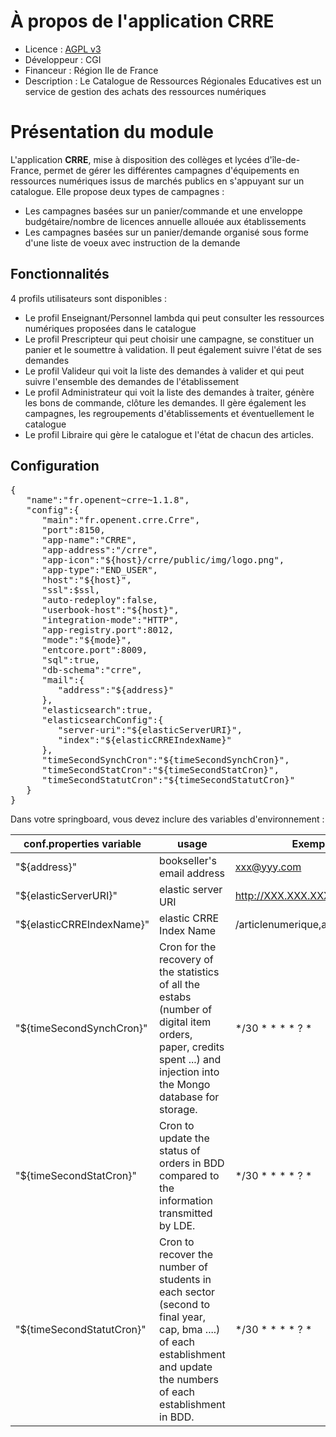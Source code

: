 # À propos de l'application CRRE
* Licence : [AGPL v3](http://www.gnu.org/licenses/agpl.txt)
* Développeur : CGI
* Financeur : Région Ile de France
* Description : Le Catalogue de Ressources Régionales Educatives est un service de gestion des achats des ressources numériques

# Présentation du module

L'application **CRRE**, mise à disposition des collèges et lycées d'île-de-France, permet de gérer les différentes campagnes d'équipements en ressources numériques issus de marchés publics en s'appuyant sur un catalogue. Elle propose deux types de campagnes :

 - Les campagnes basées sur un panier/commande et une enveloppe budgétaire/nombre de licences annuelle allouée aux établissements
 - Les campagnes basées sur un panier/demande organisé sous forme d'une liste de voeux avec instruction de la demande

## Fonctionnalités

4 profils utilisateurs sont disponibles :
 - Le profil Enseignant/Personnel lambda qui peut consulter les ressources numériques proposées dans le catalogue
 - Le profil Prescripteur qui peut choisir une campagne, se constituer un panier et le soumettre à validation. Il peut également suivre l'état de ses demandes
 - Le profil Valideur qui voit la liste des demandes à valider et qui peut suivre l'ensemble des demandes de l'établissement
 - Le profil Administrateur qui voit la liste des demandes à traiter, génère les bons de commande, clôture les demandes. Il gère également les campagnes, les regroupements d'établissements et éventuellement le catalogue
 - Le profil Libraire qui gère le catalogue et l'état de chacun des articles.

## Configuration

<pre>
{
   "name":"fr.openent~crre~1.1.8",
   "config":{
      "main":"fr.openent.crre.Crre",
      "port":8150,
      "app-name":"CRRE",
      "app-address":"/crre",
      "app-icon":"${host}/crre/public/img/logo.png",
      "app-type":"END_USER",
      "host":"${host}",
      "ssl":$ssl,
      "auto-redeploy":false,
      "userbook-host":"${host}",
      "integration-mode":"HTTP",
      "app-registry.port":8012,
      "mode":"${mode}",
      "entcore.port":8009,
      "sql":true,
      "db-schema":"crre",
      "mail":{
         "address":"${address}"
      },
      "elasticsearch":true,
      "elasticsearchConfig":{
         "server-uri":"${elasticServerURI}",
         "index":"${elasticCRREIndexName}"
      },
      "timeSecondSynchCron":"${timeSecondSynchCron}",
      "timeSecondStatCron":"${timeSecondStatCron}",
      "timeSecondStatutCron":"${timeSecondStatutCron}"
   }
}
</pre>
Dans votre springboard, vous devez inclure des variables d'environnement :

| **conf.properties variable** | **usage**                                                                                                                                                              | **Exemple**                     |
|------------------------------|------------------------------------------------------------------------------------------------------------------------------------------------------------------------|---------------------------------|
| "${address}"                 | bookseller's email address                                                                                                                                             | xxx@yyy.com                     |
| "${elasticServerURI}"        | elastic server URI                                                                                                                                                     | http://XXX.XXX.XXX.XXX:XXXXX    |
| "${elasticCRREIndexName}"    | elastic CRRE Index Name                                                                                                                                                | /articlenumerique,articlepapier |
| "${timeSecondSynchCron}"     | Cron for the recovery of the statistics of all the estabs (number of digital item orders, paper, credits spent ...) and injection into the Mongo database for storage. | */30 * * * * ? *                |
| "${timeSecondStatCron}"      | Cron to update the status of orders in BDD compared to the information transmitted by LDE.                                                                             | */30 * * * * ? *                |
| "${timeSecondStatutCron}"    | Cron to recover the number of students in each sector (second to final year, cap, bma ....) of each establishment and update the numbers of each establishment in BDD. | */30 * * * * ? *                |
